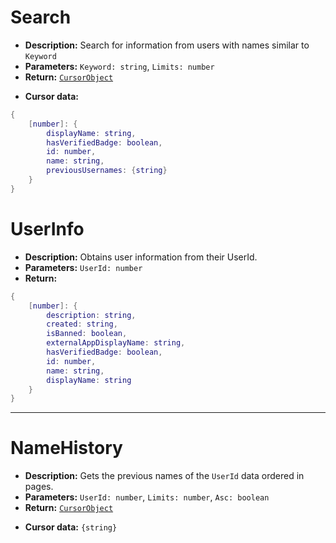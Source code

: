 # Search
- **Description:** Search for information from users with names similar to `Keyword`
- **Parameters:** `Keyword: string`, `Limits: number`
- **Return:** [`CursorObject`](https://github.com/SOTR654/Roblox_modules/tree/main/APIsManager#cursorobject)
* **Cursor data:**
````lua
{
    [number]: {
        displayName: string,
        hasVerifiedBadge: boolean,
        id: number,
        name: string,
        previousUsernames: {string}
    }
}
````
# UserInfo
- **Description:** Obtains user information from their UserId.
- **Parameters:** `UserId: number`
- **Return:**
```lua
{
    [number]: {
        description: string,
        created: string,
        isBanned: boolean,
        externalAppDisplayName: string,
        hasVerifiedBadge: boolean,
        id: number,
        name: string,
        displayName: string
    }
}
```
___
# NameHistory
- **Description:** Gets the previous names of the `UserId` data ordered in pages.
- **Parameters:** `UserId: number`, `Limits: number`, `Asc: boolean`
- **Return:** [`CursorObject`](https://github.com/SOTR654/Roblox_modules/tree/main/APIsManager#cursorobject)
* **Cursor data:** `{string}`
